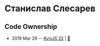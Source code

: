 # Станислав Слесарев

## Code Ownership
- 2019 Mar 28 -- [KyivJS 22](https://www.youtube.com/watch?v=ICZsVKgbMe8)  | [:notebook:](https://drive.google.com/file/d/1FY05DEyt3qZAwYhk5m5ypHjPLTYks-OL/view)  
